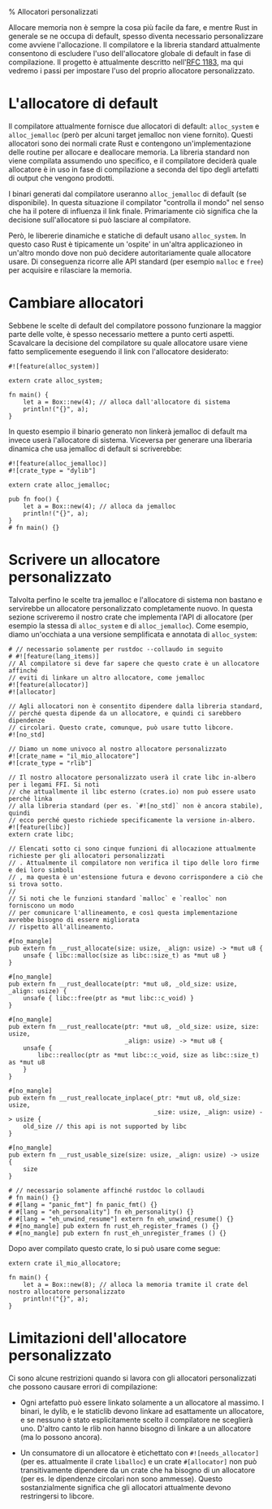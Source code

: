 % Allocatori personalizzati

Allocare memoria non è sempre la cosa più facile da fare, e mentre Rust
in generale se ne occupa di default, spesso diventa necessario personalizzare
come avviene l'allocazione. Il compilatore e la libreria standard attualmente
consentono di escludere l'uso dell'allocatore globale di default in fase
di compilazione. Il progetto è attualmente descritto nell'[RFC 1183][rfc],
ma qui vedremo i passi per impostare l'uso del proprio allocatore
personalizzato.

[rfc]: https://github.com/rust-lang/rfcs/blob/master/text/1183-swap-out-jemalloc.md

# L'allocatore di default

Il compilatore attualmente fornisce due allocatori di default: `alloc_system`
e `alloc_jemalloc` (però per alcuni target jemalloc non viene fornito). Questi
allocatori sono dei normali crate Rust e contengono un'implementazione
delle routine per allocare e deallocare memoria. La libreria standard non
viene compilata assumendo uno specifico, e il compilatore deciderà quale
allocatore è in uso in fase di compilazione a seconda del tipo degli artefatti
di output che vengono prodotti.

I binari generati dal compilatore useranno `alloc_jemalloc` di default (se
disponibile). In questa situazione il compilator "controlla il mondo"
nel senso che ha il potere di influenza il link finale. Primariamente ciò
significa che la decisione sull'allocatore si può lasciare al compilatore.

Però, le libererie dinamiche e statiche di default usano `alloc_system`.
In questo caso Rust è tipicamente un 'ospite' in un'altra applicazioneo
in un'altro mondo dove non può decidere autoritariamente quale allocatore
usare. Di conseguenza ricorre alle API standard (per esempio `malloc` e `free`)
per acquisire e rilasciare la memoria.

# Cambiare allocatori

Sebbene le scelte di default del compilatore possono funzionare la maggior
parte delle volte, è spesso necessario mettere a punto certi aspetti.
Scavalcare la decisione del compilatore su quale allocatore usare viene fatto
semplicemente eseguendo il link con l'allocatore desiderato:

```rust,no_run
#![feature(alloc_system)]

extern crate alloc_system;

fn main() {
    let a = Box::new(4); // alloca dall'allocatore di sistema
    println!("{}", a);
}
```

In questo esempio il binario generato non linkerà jemalloc di default ma invece
userà l'allocatore di sistema. Viceversa per generare una liberaria dinamica
che usa jemalloc di default si scriverebbe:

```rust,ignore
#![feature(alloc_jemalloc)]
#![crate_type = "dylib"]

extern crate alloc_jemalloc;

pub fn foo() {
    let a = Box::new(4); // alloca da jemalloc
    println!("{}", a);
}
# fn main() {}
```

# Scrivere un allocatore personalizzato

Talvolta perfino le scelte tra jemalloc e l'allocatore di sistema non bastano
e servirebbe un allocatore personalizzato completamente nuovo. In questa
sezione scriveremo il nostro crate che implementa l'API di allocatore
(per esempio la stessa di `alloc_system` e di `alloc_jemalloc`). Come esempio,
diamo un'occhiata a una versione semplificata e annotata di `alloc_system`:

```rust,no_run
# // necessario solamente per rustdoc --collaudo in seguito
# #![feature(lang_items)]
// Al compilatore si deve far sapere che questo crate è un allocatore affinché
// eviti di linkare un altro allocatore, come jemalloc
#![feature(allocator)]
#![allocator]

// Agli allocatori non è consentito dipendere dalla libreria standard,
// perché questa dipende da un allocatore, e quindi ci sarebbero dipendenze
// circolari. Questo crate, comunque, può usare tutto libcore.
#![no_std]

// Diamo un nome univoco al nostro allocatore personalizzato
#![crate_name = "il_mio_allocatore"]
#![crate_type = "rlib"]

// Il nostro allocatore personalizzato userà il crate libc in-albero per i legami FFI. Si noti
// che attuallmente il libc esterno (crates.io) non può essere usato perché linka
// alla libreria standard (per es. `#![no_std]` non è ancora stabile), quindi
// ecco perché questo richiede specificamente la versione in-albero.
#![feature(libc)]
extern crate libc;

// Elencati sotto ci sono cinque funzioni di allocazione attualmente richieste per gli allocatori personalizzati
// . Attualmente il compilatore non verifica il tipo delle loro firme e dei loro simboli
// , ma questa è un'estensione futura e devono corrispondere a ciò che si trova sotto.
//
// Si noti che le funzioni standard `malloc` e `realloc` non forniscono un modo
// per comunicare l'allineamento, e così questa implementazione avrebbe bisogno di essere migliorata
// rispetto all'allineamento.

#[no_mangle]
pub extern fn __rust_allocate(size: usize, _align: usize) -> *mut u8 {
    unsafe { libc::malloc(size as libc::size_t) as *mut u8 }
}

#[no_mangle]
pub extern fn __rust_deallocate(ptr: *mut u8, _old_size: usize, _align: usize) {
    unsafe { libc::free(ptr as *mut libc::c_void) }
}

#[no_mangle]
pub extern fn __rust_reallocate(ptr: *mut u8, _old_size: usize, size: usize,
                                _align: usize) -> *mut u8 {
    unsafe {
        libc::realloc(ptr as *mut libc::c_void, size as libc::size_t) as *mut u8
    }
}

#[no_mangle]
pub extern fn __rust_reallocate_inplace(_ptr: *mut u8, old_size: usize,
                                        _size: usize, _align: usize) -> usize {
    old_size // this api is not supported by libc
}

#[no_mangle]
pub extern fn __rust_usable_size(size: usize, _align: usize) -> usize {
    size
}

# // necessario solamente affinché rustdoc lo collaudi
# fn main() {}
# #[lang = "panic_fmt"] fn panic_fmt() {}
# #[lang = "eh_personality"] fn eh_personality() {}
# #[lang = "eh_unwind_resume"] extern fn eh_unwind_resume() {}
# #[no_mangle] pub extern fn rust_eh_register_frames () {}
# #[no_mangle] pub extern fn rust_eh_unregister_frames () {}
```

Dopo aver compilato questo crate, lo si può usare come segue:

```rust,ignore
extern crate il_mio_allocatore;

fn main() {
    let a = Box::new(8); // alloca la memoria tramite il crate del nostro allocatore personalizzato
    println!("{}", a);
}
```

# Limitazioni dell'allocatore personalizzato

Ci sono alcune restrizioni quando si lavora con gli allocatori personalizzati
che possono causare errori di compilazione:

* Ogni artefatto può essere linkato solamente a un allocatore al massimo. I binari,
  le dylib, e le staticlib devono linkare ad esattamente un allocatore, e se nessuno è
  stato esplicitamente scelto il compilatore ne sceglierà uno. D'altro canto le rlib
  non hanno bisogno di linkare a un allocatore (ma lo possono ancora).

* Un consumatore di un allocatore è etichettato con `#![needs_allocator]` (per es. attualmente
  il crate `liballoc`) e un crate `#[allocator]` non può transitivamente
  dipendere da un crate che ha bisogno di un allocatore (per es. le dipendenze circolari non sono ammesse).
  Questo sostanzialmente significa che gli allocatori attualmente devono restringersi to
  libcore.

